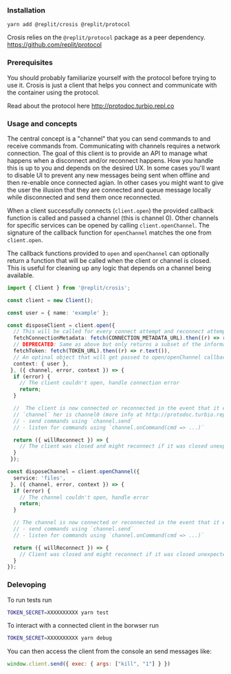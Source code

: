 ### Installation

`yarn add @replit/crosis @replit/protocol`

Crosis relies on the `@replit/protocol` package as a peer dependency. https://github.com/replit/protocol

### Prerequisites

You should probably familiarize yourself with the protocol before trying to use it. Crosis is just a client that helps you connect and communicate with the container using the protocol.

Read about the protocol here http://protodoc.turbio.repl.co

### Usage and concepts

The central concept is a "channel" that you can send commands to and receive commands from. Communicating with channels requires a network connection. The goal of this client is to provide an API to manage what happens when a disconnect and/or reconnect happens. How you handle this is up to you and depends on the desired UX. In some cases you'll want to disable UI to prevent any new messages being sent when offline and then re-enable once connected agian. In other cases you might want to give the user the illusion that they are connected and queue message locally while disconnected and send them once reconnected.

When a client successfully connects (`client.open`) the provided callback function is called and passed a channel (this is channel 0). Other channels for specific services can be opened by calling `client.openChannel`. The signature of the callback function for `openChannel` matches the one from `client.open`.

The callback functions provided to `open` and `openChannel` can optionally return a function that will be called when the client or channel is closed. This is useful for cleaning up any logic that depends on a channel being available.

```ts
import { Client } from '@replit/crosis';

const client = new Client();

const user = { name: 'example' };

const disposeClient = client.open({
  // This will be called for every connect attempt and reconnect attempt
  fetchConnectionMetadata: fetch(CONNECTION_METADATA_URL).then((r) => r.json()),
  // DEPRECATED: Same as above but only returns a subset of the information.
  fetchToken: fetch(TOKEN_URL).then((r) => r.text()),
  // An optinal object that will get passed to open/openChannel callbacks
  context: { user },
 }, ({ channel, error, context }) => {
  if (error) {
    // The client couldn't open, handle connection error
    return;
  }

  //  The client is now connected or reconnected in the event that it encountered and unexpected disconnect
  // `channel` her is channel0 (more info at http://protodoc.turbio.repl.co/protov2)
  // - send commands using `channel.send`
  // - listen for commands using `channel.onCommand(cmd => ...)`

  return ({ willReconnect }) => {
    // The client was closed and might reconnect if it was closed unexpectedly
  }
 });

const disposeChannel = client.openChannel({
  service: 'files',
 }, ({ channel, error, context }) => {
  if (error) {
    // The channel couldn't open, handle error
    return;
  }

  // The channel is now connected or reconnected in the event that it encountered and unexpected disconnect
  // - send commands using `channel.send`
  // - listen for commands using `channel.onCommand(cmd => ...)`

  return ({ willReconnect }) => {
    // Client was closed and might reconnect if it was closed unexpectedly
  }
});

```
### Delevoping

To run tests run

```sh
TOKEN_SECRET=XXXXXXXXXX yarn test
```

To interact with a connected client in the borwser run

```sh
TOKEN_SECRET=XXXXXXXXXX yarn debug
```

You can then access the client from the console an send messages like:

```js
window.client.send({ exec: { args: ["kill", "1"] } })
```
